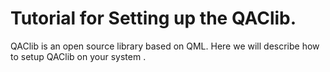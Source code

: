 # Tutorial for Setting up the QAClib.

QAClib is an open source library based on QML. Here we will describe how to setup QAClib on your system .


